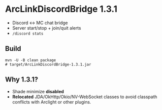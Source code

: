 # ArcLinkDiscordBridge 1.3.1

- Discord ↔ MC chat bridge
- Server start/stop + join/quit alerts
- `/discord stats`

## Build
```
mvn -U -B clean package
# target/ArcLinkDiscordBridge-1.3.1.jar
```

## Why 1.3.1?
- Shade minimize **disabled**
- **Relocated** JDA/OkHttp/Okio/NV-WebSocket classes to avoid classpath conflicts with Arclight or other plugins.
